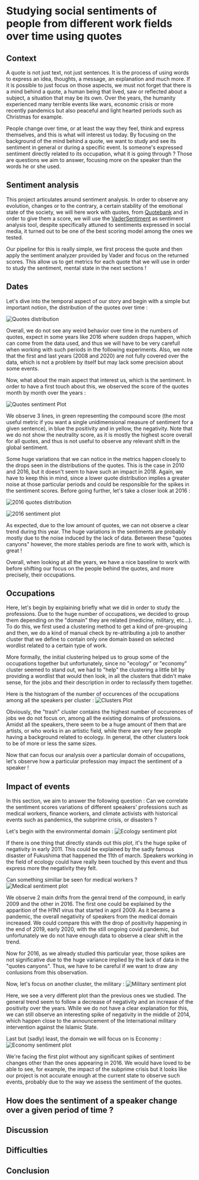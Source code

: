 # Studying social sentiments of people from different work fields over time using quotes

## Context
A quote is not just text, not just sentences. It is the process of using words to express an idea, thoughts, a message, an explanation and much more. If it is possible to just focus on those aspects, we must not forget that there is a mind behind a quote, a human being that lived, saw or reflected about a subject, a situation that may be its own.
Over the years, the humanity experienced many terrible events like wars, economic crisis or more recently pandemics but also peaceful and light hearted periods such as Christmas for example.

People change over time, or at least the way they feel, think and express themselves, and this is what will interest us today. By focusing on the background of the mind behind a quote, we want to study and see its sentiment in general or during a specific event. Is someone's expressed sentiment directly related to its occupation, what it is going through ? Those are questions we aim to answer, focusing more on the speaker than the words he or she used.

## Sentiment analysis
This project articulates around sentiment analysis. In order to observe any evolution, changes or to the contrary, a certain stability of the emotional state of the society, we will here work with quotes, from [Quotebank](https://github.com/epfl-dlab/Quotebank) and in order to give them a score, we will use the [VaderSentiment](https://github.com/cjhutto/vaderSentiment) as sentiment analysis tool, despite specifically attuned to sentiments expressed in social media, it turned out to be one of the best scoring model among the ones we tested.

Our pipeline for this is really simple, we first process the quote and then apply the sentiment analyzer provided by Vader and focus on the returned scores.
This allow us to get metrics for each quote that we will use in order to study the sentiment, mental state in the next sections !

## Dates
Let's dive into the temporal aspect of our story and begin with a simple but important notion, the distribution of the quotes over time :

![Quotes distribution](img/distriballquotes.jfif)

Overall, we do not see any weird behavior over time in the numbers of quotes, expect in some years like 2016 where sudden drops happen, which can come from the data used, and thus we will have to be very carefull when working with such periods in the following experiments.
Also, we note that the first and last years (2008 and 2020) are not fully covered over the data, which is not a problem by itself but may lack some precision about some events.

Now, what about the main aspect that interest us, which is the sentiment. In order to have a first touch about this, we observed the score of the quotes month by month over the years :

![Quotes sentiment Plot](img/allquotessentimentplot.jfif)

We observe 3 lines, in green representing the compound score (the most useful metric if you want a single unidimensional measure of sentiment for a given sentence), in blue the positivity and in yellow, the negativity. Note that we do not show the neutrality score, as it is mostly the highest score overall for all quotes, and thus is not useful to observe any relevant shift in the global sentiment.

Some huge variations that we can notice in the metrics happen closely to the drops seen in the distributions of the quotes. This is the case in 2010 and 2016, but it doesn't seem to have such an impact in 2018. Again, we have to keep this in mind, since a lower quote distribution implies a greater noise at those particular periods and could be responsible for the spikes in the sentiment scores. Before going further, let's take a closer look at 2016 :

![2016 quotes distribution](img/distribquote2016.jfif)

![2016 sentiment plot](img/plotsentiment2016.jfif)

As expected, due to the low amount of quotes, we can not observe a clear trend during this year. The huge variations in the sentiments are probably mostly due to the noise induced by the lack of data. Between these "quotes canyons" however, the more stables periods are fine to work with, which is great !

Overall, when looking at all the years, we have a nice baseline to work with before shifting our focus on the people behind the quotes, and more precisely, their occupations.

## Occupations
Here, let's begin by explaining briefly what we did in order to study the professions. Due to the huge number of occupations, we decided to group them depending on the "domain" they are related (medicine, military, etc...). To do this, we first used a clustering method to get a kind of pre-grouping and then, we do a kind of manual check by re-attributing a job to another cluster that we define to contain only one domain based on selected wordlist related to a certain type of work. 

More formally, the initial clustering helped us to group some of the occupations together but unfortunately, since no "ecology" or "economy" cluster seemed to stand out, we had to "help" the clustering a little bit by providing a wordlist that would then look, in all the clusters that didn't make sense, for the jobs and their description in order to reclassify them together.

Here is the histogram of the number of occurences of the occupations among all the speakers per cluster :
![Clusters Plot](img/plotcluster.jfif)

Obviously, the "trash" cluster contains the highest number of occurences of jobs we do not focus on, among all the existing domains of professions. Amidst all the speakers, there seem to be a huge amount of them that are artists, or who works in an artistic field, while there are very few people having a background related to ecology. In general, the other clusters look to be of more or less the same sizes.

Now that can focus our analysis over a particular domain of occupations, let's observe how a particular profession may impact the sentiment of a speaker !

## Impact of events
In this section, we aim to answer the following question : Can we correlate the sentiment scores variations of different speakers' professions such as medical workers, finance workers, and climate activists with historical events such as pandemics, the subprime crisis, or disasters ?

Let's begin with the environmental domain :
![Ecology sentiment plot](img/plotecologysentiment.jfif)

If there is one thing that directly stands out this plot, it's the huge spike of negativity in early 2011. This could be explained by the sadly famous disaster of Fukushima that happened the 11th of march. Speakers working in the field of ecology could have really been touched by this event and thus express more the negativity they felt.

Can something similiar be seen for medical workers ?
![Medical sentiment plot](img/plotmedicalsentiment.jfif)

We observe 2 main drifts from the genral trend of the compound, in early 2009 and the other in 2016. The first one could be explained by the apparition of the H1N1 virus that started in april 2009. As it became a pandemic, the overall negativity of speakers from the medical domain increased. We could compare this with the drop of positivity happening in the end of 2019, early 2020, with the still ongoing covid pandemic, but unfortunately we do not have enough data to observe a clear shift in the trend.

Now for 2016, as we already studied this particular year, those spikes are not significative due to the huge variance implied by the lack of data in the "quotes canyons". Thus, we have to be careful if we want to draw any conlusions from this observation.


Now, let's focus on another cluster, the military :
![Military sentiment plot](img/plotmilitarysentiment.jfif)

Here, we see a very different plot than the previous ones we studied. The general trend seem to follow a decrease of negativity and an increase of the positivity over the years. While we do not have a clear explanation for this, we can still observe an interesting spike of negativity in the middle of 2014, which happen close to the announcement of the International military intervention against the Islamic State.

Last but (sadly) least, the domain we will focus on is Economy :
![Economy sentiment plot](img/ploteconomysentiment.jfif)

We're facing the first plot without any significant spikes of sentiment changes other than the ones appearing in 2016. We would have loved to be able to see, for example, the impact of the subprime crisis but it looks like our project is not accurate enough at the current state to observe such events, probably due to the way we assess the sentiment of the quotes.

## How does the sentiment of a speaker change over a given period of time ?

## Discussion

## Difficulties

## Conclusion
